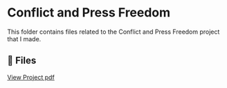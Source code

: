 #  Conflict and Press Freedom
This folder contains files related to the Conflict and Press Freedom project that I made.

## 📄 Files
[View Project pdf](./conflict-project.pdf)


